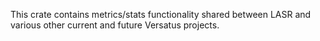 This crate contains metrics/stats functionality shared between LASR and various other current and future Versatus projects.
